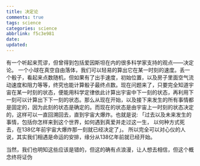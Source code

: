 ```yaml
---
title: 决定论
comments: true
tags: science
categories: science
abbrlink: f5c3e981
date:
updated:
---
```

有一个听起来荒谬，但曾得到包括爱因斯坦在内的很多科学家支持的观点——决定论。<!--more-->
一个小球在真空自由落体，我们可以轻易的算出它在某一时刻的速度。丢一个骰子，看起来点数随机，但如果有了出手速度，初始位置，以及房子里面空气流动速度和阻力等等，终究也能计算骰子最终点数。现在问题来了，只要完全知道宇宙在某一时刻的状态，便能用科学定律依此计算出宇宙中下一刻的状态，再利用下一刻可以计算出下下一刻的状态。那么从现在开始，以及接下来发生的所有事情都是固定的，因为此刻的状态是确定的。而现在的状态是由宇宙上一时刻的状态决定的，这样可以一直回溯回去，直到宇宙大爆炸。也就是说:
「过去以及未来发生的事情，包括你怎样来到这个世界，如何遇到真爱并走过这一生， 以何种方式死去，在138亿年前宇宙大爆炸那一刻就已经决定了」。
所以完全可以对心仪的人说，其实我们相遇是命运的安排，缘分从138亿年前就已经开始。

当然，我们也明知这些应该是错的，但这的确有点浪漫，让人想去相信，但这个概念终将证伪
